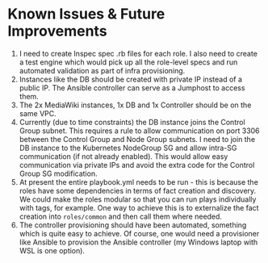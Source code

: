 # Known Issues & Future Improvements

1. I need to create Inspec spec .rb files for each role. I also need to create a test engine which would pick up all the role-level specs and run automated validation as part of infra provisioning.
1. Instances like the DB should be created with private IP instead of a public IP. The Ansible controller can serve as a Jumphost to access them.
1. The 2x MediaWiki instances, 1x DB and 1x Controller should be on the same VPC.
1. Currently (due to time constraints) the DB instance joins the Control Group subnet. This requires a rule to allow communication on port 3306 between the Control Group and Node Group subnets. I need to join the DB instance to the Kubernetes NodeGroup SG and allow intra-SG communication (if not already enabled). This would allow easy communication via private IPs and avoid the extra code for the Control Group SG modification.
1. At present the entire playbook.yml needs to be run - this is because the roles have some dependencies in terms of fact creation and discovery. We could make the roles modular so that you can run plays individually with tags, for example. One way to achieve this is to externalize the fact creation into `roles/common` and then call them where needed.
1. The controller provisioning should have been automated, something which is quite easy to achieve. Of course, one would need a provisioner like Ansible to provision the Ansible controller (my Windows laptop with WSL is one option). 
